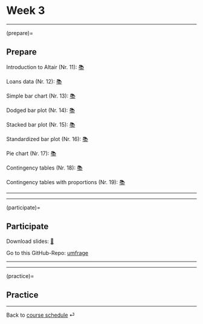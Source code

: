 # Week 3


---

(prepare)=
## Prepare


Introduction to Altair (Nr. 11): [📚](https://uwdata.github.io/visualization-curriculum/altair_introduction.html)


Loans data (Nr. 12): [📚](https://openintro-ims.netlify.app/explore-categorical.html#explore-categorical)


Simple bar chart (Nr. 13): [📚](https://openintro-ims.netlify.app/explore-categorical.html#contingency-tables-and-bar-plots)


Dodged bar plot (Nr. 14): [📚](https://openintro-ims.netlify.app/explore-categorical.html#bar-plots-with-two-variables)


Stacked bar plot (Nr. 15): [📚](https://openintro-ims.netlify.app/explore-categorical.html#bar-plots-with-two-variables)


Standardized bar plot (Nr. 16): [📚](https://openintro-ims.netlify.app/explore-categorical.html#bar-plots-with-two-variables)


Pie chart (Nr. 17): [📚](https://openintro-ims.netlify.app/explore-categorical.html#pie-charts)


Contingency tables (Nr. 18): [📚](https://openintro-ims.netlify.app/explore-categorical.html#contingency-tables-and-bar-plots)


Contingency tables with proportions (Nr. 19): [📚](https://openintro-ims.netlify.app/explore-categorical.html#row-and-column-proportions)


---

---


(participate)=
## Participate

Download slides: [📑](https://drive.google.com/file/d/1-ZClN3oVlIwMtL8n1Z4dWyTIqH7kMdO4/view?usp=sharing)


Go to this GitHub-Repo: [umfrage](https://github.com/kirenz/umfrage)


---

---


(practice)=
## Practice




---

Back to [course schedule](../docs/course-schedule.md) ⏎

